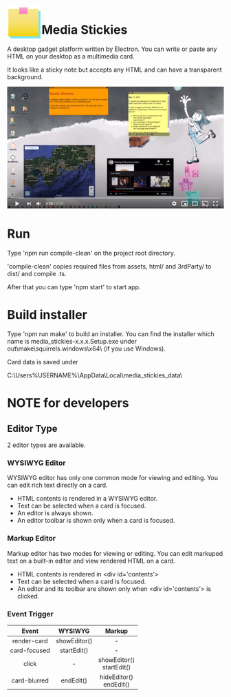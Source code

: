 <img alt="Media Stickies" src="https://github.com/canal874/media-stickies/blob/master/assets/madia-stickies-grad-icon-128x128.png" width=80 height=80 align="left"> 

# Media Stickies

A desktop gadget platform written by Electron.
You can write or paste any HTML on your desktop as a multimedia card.

It looks like a sticky note but accepts any HTML and can have a transparent background.

[![MediaSticky](https://github.com/canal874/media-stickies/blob/images/mediasticky-1.0-movie-thumb.png)](https://www.youtube.com/watch?v=2au3QY3cFmM)

# Run

Type 'npm run compile-clean' on the project root directory.

'compile-clean' copies required files from assets, html/ and 3rdParty/ to dist/ and compile .ts. 

After that you can type 'npm start' to start app.


# Build installer

Type 'npm run make' to build an installer. You can find the installer which name is media_stickies-x.x.x.Setup.exe under out\make\squirrels.windows\x64\ (if you use Windows).

Card data is saved under 

C:\Users\%USERNAME%\AppData\Local\media_stickies_data\

# NOTE for developers
## Editor Type 

2 editor types are available.

### WYSIWYG Editor

WYSIWYG editor has only one common mode for viewing and editing.
You can edit rich text directly on a card.

* HTML contents is rendered in a WYSIWYG editor.
* Text can be selected when a card is focused.
* An editor is always shown.
* An editor toolbar is shown only when a card is focused.

### Markup Editor

Markup editor has two modes for viewing or editing.
You can edit markuped text on a built-in editor and view rendered HTML on a card.

* HTML contents is rendered in &lt;div id='contents'&gt;
* Text can be selected when a card is focused.
* An editor and its toolbar are shown only when &lt;div id='contents'&gt; is clicked.

### Event Trigger

| Event | WYSIWYG | Markup |
| :---: |  :---:  | :---:  |
| render-card | showEditor() | - |
| card-focused | startEdit() | - |
| click | - | showEditor()<br>startEdit() |
| card-blurred | endEdit() | hideEditor()<br>endEdit() |
